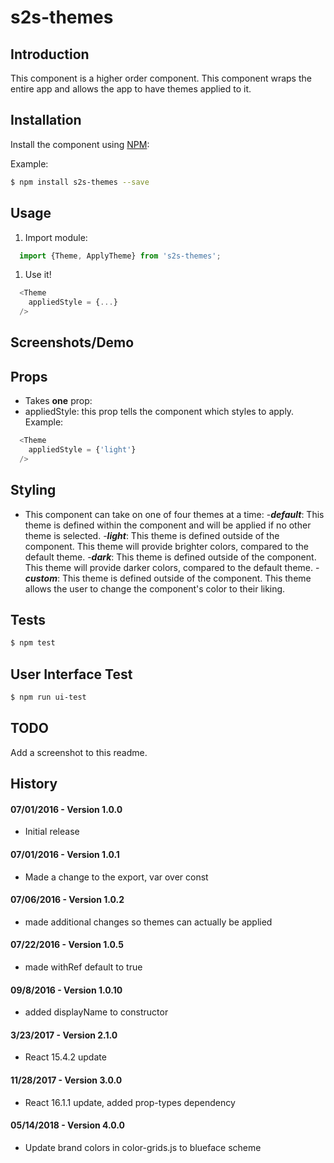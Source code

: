 s2s-themes
==============

Introduction
------------

This component is a higher order component. This component wraps the entire app and allows the app to have themes applied to it.

Installation
------------

Install the component using [NPM](https://www.npmjs.com/):

Example:

```sh
$ npm install s2s-themes --save
```

Usage
-----

1.	Import module:

```js
  import {Theme, ApplyTheme} from 's2s-themes';
```

1.	Use it!

```js
  <Theme
    appliedStyle = {...}
  />
```


Screenshots/Demo
----------------

Props
-----

-	Takes **one** prop:
  - appliedStyle: this prop tells the component which styles to apply. Example:
  ```js
    <Theme
      appliedStyle = {'light'}
    />
  ```

  Styling
  -------

  -	This component can take on one of four themes at a time:
  	-***default***: This theme is defined within the component and will be applied if no other theme is selected.
  	-***light***: This theme is defined outside of the component. This theme will provide brighter colors, compared to the default theme.
  	-***dark***: This theme is defined outside of the component. This theme will provide darker colors, compared to the default theme.
  	-***custom***: This theme is defined outside of the component. This theme allows the user to change the component's color to their liking.

Tests
-----

```sh
$ npm test
```

User Interface Test
-------------------

```sh
$ npm run ui-test
```

TODO
----

Add a screenshot to this readme.


History
-------

#### 07/01/2016 - Version 1.0.0

-	Initial release

#### 07/01/2016 - Version 1.0.1

-	Made a change to the export, var over const

#### 07/06/2016 - Version 1.0.2

-	made additional changes so themes can actually be applied

#### 07/22/2016 - Version 1.0.5

-	made withRef default to true

#### 09/8/2016 - Version 1.0.10

-	added displayName to constructor

#### 3/23/2017 - Version 2.1.0

-	React 15.4.2 update

#### 11/28/2017 - Version 3.0.0

-	React 16.1.1 update, added prop-types dependency

#### 05/14/2018 - Version 4.0.0

-	Update brand colors in color-grids.js to blueface scheme
